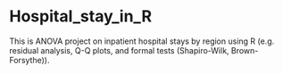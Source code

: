 # Hospital_stay_in_R
This is ANOVA project on inpatient hospital stays by region using R (e.g. residual analysis, Q-Q plots, and formal tests (Shapiro-Wilk, Brown-Forsythe)). 
